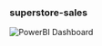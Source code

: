 ### superstore-sales

![PowerBI Dashboard](https://github.com/user-attachments/assets/6493415c-ccde-49b1-90d8-ed5776d4db3d)


